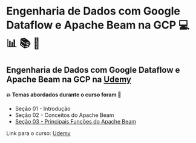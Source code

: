 # Engenharia de Dados com Google Dataflow e Apache Beam na GCP  💻 :bar_chart: :books: :game_die:
## Engenharia de Dados com Google Dataflow e Apache Beam na GCP na [Udemy](https://www.udemy.com/course/engenharia-de-dados-com-apache-beam-google-dataflow-gcp/)
#### :boom: Temas abordados durante o curso foram :rocket:
- Seção 01 - Introdução
- Seção 02 - Conceitos do Apache Beam
- [Seção 03 - Principais Funções do Apache Beam](https://github.com/romulovieira777/Engenharia_de_Dados_com_Google_Dataflow_e_Apache_Beam_na_GCP/tree/main/Se%C3%A7%C3%A3o%2003%20-%20Principais%20Fun%C3%A7%C3%B5es%20do%20Apache%20Beam) 

Link para o curso: [Udemy](https://www.udemy.com/course/engenharia-de-dados-com-apache-beam-google-dataflow-gcp/)
